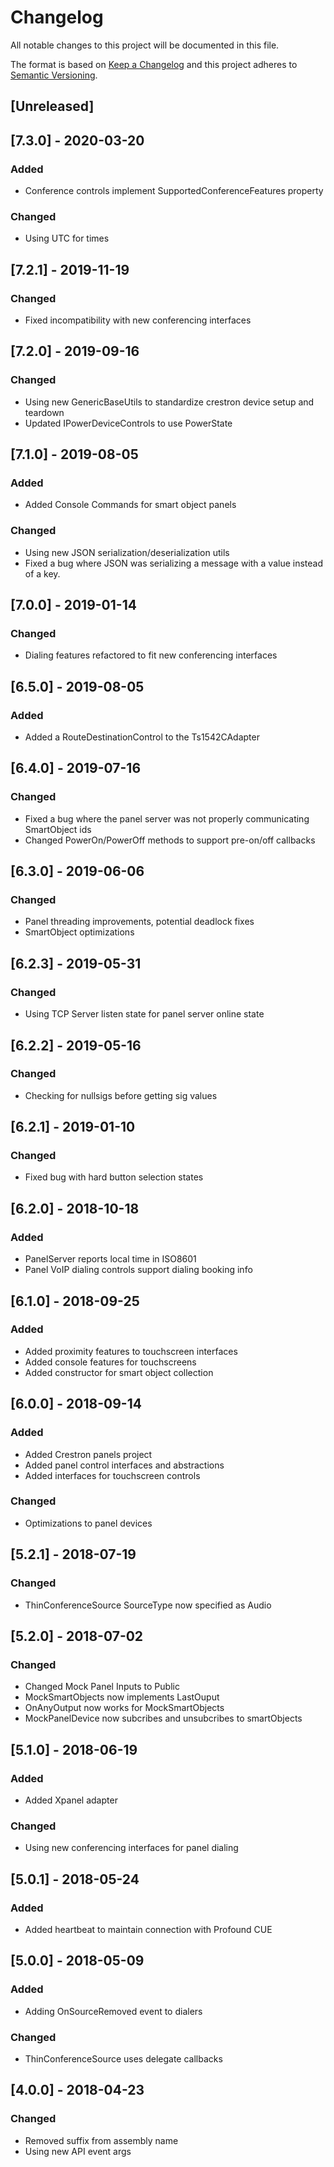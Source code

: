 # Changelog
All notable changes to this project will be documented in this file.

The format is based on [Keep a Changelog](http://keepachangelog.com/en/1.0.0/)
and this project adheres to [Semantic Versioning](http://semver.org/spec/v2.0.0.html).

## [Unreleased]

## [7.3.0] - 2020-03-20
### Added
 - Conference controls implement SupportedConferenceFeatures property

### Changed
 - Using UTC for times

## [7.2.1] - 2019-11-19
### Changed
 - Fixed incompatibility with new conferencing interfaces

## [7.2.0] - 2019-09-16
### Changed
 - Using new GenericBaseUtils to standardize crestron device setup and teardown
 - Updated IPowerDeviceControls to use PowerState

## [7.1.0] - 2019-08-05
### Added
 - Added Console Commands for smart object panels

### Changed
 - Using new JSON serialization/deserialization utils
 - Fixed a bug where JSON was serializing a message with a value instead of a key.

## [7.0.0] - 2019-01-14
### Changed
 - Dialing features refactored to fit new conferencing interfaces

## [6.5.0] - 2019-08-05
### Added
 - Added a RouteDestinationControl to the Ts1542CAdapter

## [6.4.0] - 2019-07-16
### Changed
 - Fixed a bug where the panel server was not properly communicating SmartObject ids
 - Changed PowerOn/PowerOff methods to support pre-on/off callbacks

## [6.3.0] - 2019-06-06
### Changed
 - Panel threading improvements, potential deadlock fixes
 - SmartObject optimizations

## [6.2.3] - 2019-05-31
### Changed
 - Using TCP Server listen state for panel server online state

## [6.2.2] - 2019-05-16
### Changed
 - Checking for nullsigs before getting sig values

## [6.2.1] - 2019-01-10
### Changed
 - Fixed bug with hard button selection states

## [6.2.0] - 2018-10-18
### Added
 - PanelServer reports local time in ISO8601
 - Panel VoIP dialing controls support dialing booking info

## [6.1.0] - 2018-09-25
### Added
 - Added proximity features to touchscreen interfaces
 - Added console features for touchscreens
 - Added constructor for smart object collection

## [6.0.0] - 2018-09-14
### Added
 - Added Crestron panels project
 - Added panel control interfaces and abstractions
 - Added interfaces for touchscreen controls

### Changed
 - Optimizations to panel devices

## [5.2.1] - 2018-07-19
### Changed
 - ThinConferenceSource SourceType now specified as Audio

## [5.2.0] - 2018-07-02
### Changed
 - Changed Mock Panel Inputs to Public
 - MockSmartObjects now implements LastOuput
 - OnAnyOutput now works for MockSmartObjects
 - MockPanelDevice now subcribes and unsubcribes to smartObjects

## [5.1.0] - 2018-06-19
### Added
 - Added Xpanel adapter

### Changed
 - Using new conferencing interfaces for panel dialing

## [5.0.1] - 2018-05-24
### Added
 - Added heartbeat to maintain connection with Profound CUE
 
## [5.0.0] - 2018-05-09
### Added
 - Adding OnSourceRemoved event to dialers

### Changed
 - ThinConferenceSource uses delegate callbacks

## [4.0.0] - 2018-04-23
### Changed
 - Removed suffix from assembly name
 - Using new API event args
